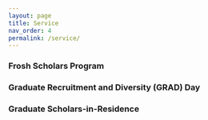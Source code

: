 ```yaml
---
layout: page
title: Service
nav_order: 4
permalink: /service/
---
```


### Frosh Scholars Program


### Graduate Recruitment and Diversity (GRAD) Day


### Graduate Scholars-in-Residence
